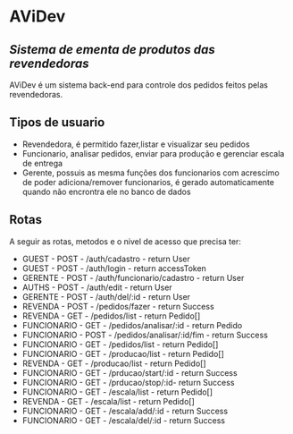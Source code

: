 # AViDev
## _Sistema de ementa de produtos das revendedoras_

AViDev é um sistema back-end para controle dos pedidos feitos pelas revendedoras.

## Tipos de usuario

- Revendedora, é permitido fazer,listar e visualizar seu pedidos
- Funcionario, analisar pedidos, enviar para produção e gerenciar escala de entrega
- Gerente, possuis as mesma funções dos funcionarios com acrescimo de poder adiciona/remover funcionarios, é gerado automaticamente quando não encrontra ele no banco de dados


## Rotas

A seguir as rotas, metodos e o nivel de acesso que precisa ter:

- GUEST - POST - /auth/cadastro - return User
- GUEST - POST - /auth/login - return accessToken
- GERENTE - POST - /auth/funcionario/cadastro - return User
- AUTHS - POST - /auth/edit - return User
- GERENTE - POST - /auth/del/:id - return User
- REVENDA - POST - /pedidos/fazer - return Success
- REVENDA - GET - /pedidos/list - return Pedido[]
- FUNCIONARIO - GET - /pedidos/analisar/:id - return Pedido
- FUNCIONARIO - POST - /pedidos/analisar/:id/fim - return Success
- FUNCIONARIO - GET - /pedidos/list - return Pedido[]
- FUNCIONARIO - GET - /producao/list - return Pedido[]
- REVENDA - GET - /producao/list - return Pedido[]
- FUNCIONARIO - GET - /prducao/start/:id - return Success
- FUNCIONARIO - GET - /prducao/stop/:id- return Success
- FUNCIONARIO - GET - /escala/list - return Pedido[]
- REVENDA - GET - /escala/list - return Pedido[]
- FUNCIONARIO - GET - /escala/add/:id - return Success
- FUNCIONARIO - GET - /escala/del/:id - return Success
